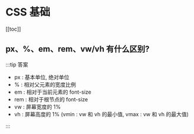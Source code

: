 # CSS 基础

[[toc]]

## px、%、em、rem、vw/vh 有什么区别?

:::tip 答案

- px : 基本单位, 绝对单位
- % : 相对父元素的宽度比例
- em : 相对于当前元素的 font-size
- rem : 相对于根节点的 font-size
- vw : 屏幕宽度的 1%
- vh : 屏幕高度的 1% (vmin : vw 和 vh 的最小值, vmax : vw 和 vh 的最大值)

:::
